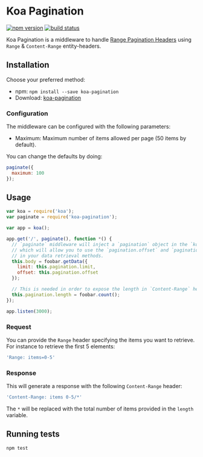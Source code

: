# Koa Pagination

[![npm version][npm-image]][npm-url]
[![build status][travis-image]][travis-url]

Koa Pagination is a middleware to handle [Range Pagination Headers](http://www.w3.org/Protocols/rfc2616/rfc2616-sec14.html) using `Range` & `Content-Range` entity-headers.

## Installation

Choose your preferred method:

* npm: `npm install --save koa-pagination`
* Download: [koa-pagination](https://github.com/seegno/koa-pagination)

### Configuration

The middleware can be configured with the following parameters:
- Maximum: Maximum number of items allowed per page (50 items by default).

You can change the defaults by doing:

```js
paginate({
  maximum: 100
});
```
## Usage

```js
var koa = require('koa');
var paginate = require('koa-pagination');

var app = koa();

app.get('/', paginate(), function *() {
  // `paginate` middleware will inject a `pagination` object in the `koa` context,
  // which will allow you to use the `pagination.offset` and `pagination.limit`
  // in your data retrieval methods.
  this.body = foobar.getData({
    limit: this.pagination.limit,
    offset: this.pagination.offset
  });

  // This is needed in order to expose the length in `Content-Range` header.
  this.pagination.length = foobar.count();
});

app.listen(3000);
```


### Request

You can provide the `Range` header specifying the items you want to retrieve. For instance to retrieve the first 5 elements:

```js
'Range: items=0-5'
```

### Response

This will generate a response with the following `Content-Range` header:

```js
'Content-Range: items 0-5/*'
```

The `*` will be replaced with the total number of items provided in the `length` variable.

## Running tests

```sh
npm test
```

[npm-image]: https://img.shields.io/npm/v/koa-pagination.svg?style=flat-square
[npm-url]: https://npmjs.org/package/koa-pagination
[travis-image]: https://img.shields.io/travis/seegno/koa-pagination.svg?style=flat-square
[travis-url]: https://travis-ci.org/seegno/koa-pagination
